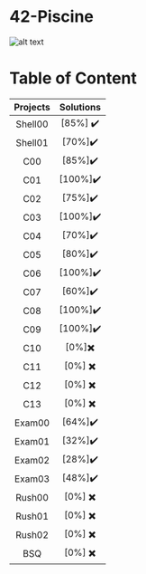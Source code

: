 # 42-Piscine

![alt text](https://imgyukle.com/f/2022/08/19/nrCHqI.png)


 # Table of Content
| Projects      | Solutions  |
| :--------------:| :----------:|
| Shell00 | [85%] :heavy_check_mark:
| Shell01 |  [70%]:heavy_check_mark:|
| C00 | [85%]:heavy_check_mark:| 
| C01 | [100%]:heavy_check_mark:| 
| C02 | [75%]:heavy_check_mark:| 
| C03 |  [100%]:heavy_check_mark:| 
| C04 |  [70%]:heavy_check_mark:| 
| C05 | [80%]:heavy_check_mark:| 
| C06 | [100%]:heavy_check_mark:| 
| C07 |  [60%]:heavy_check_mark:| 
| C08 | [100%]:heavy_check_mark:|
| C09 |  [100%]:heavy_check_mark:| 
| C10 | [0%]:heavy_multiplication_x: |
| C11 | [0%] :heavy_multiplication_x: |
| C12 |  [0%] :heavy_multiplication_x: |
| C13 | [0%] :heavy_multiplication_x: |
| Exam00| [64%]:heavy_check_mark:
| Exam01| [32%]:heavy_check_mark:
| Exam02 |[28%]:heavy_check_mark:
| Exam03 | [48%]:heavy_check_mark:| 
| Rush00 | [0%] :heavy_multiplication_x:|
| Rush01 | [0%]  :heavy_multiplication_x:|
| Rush02 | [0%]  :heavy_multiplication_x:|
| BSQ |  [0%]  :heavy_multiplication_x:|

